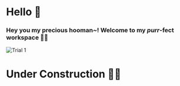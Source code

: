 # Hello 👋
### Hey you my precious **hooman~!** Welcome to my ***purr***-fect workspace 🐱‍👤

![Trial 1](https://user-images.githubusercontent.com/32029746/132721275-ddacfeea-48d9-4fcd-ac45-1554480384ca.png)

# Under Construction 🐱‍👓

<!-- # Come back after **September 12** 🐱‍🚀 . . .  -->

<!-- cute trial -->

<!--
**scaredmeow/scaredmeow** is a ✨ _special_ ✨ repository because its `README.md` (this file) appears on your GitHub profile.

Here are some ideas to get you started:

- 🔭 I’m currently working on ...
- 🌱 I’m currently learning ...
- 👯 I’m looking to collaborate on ...
- 🤔 I’m looking for help with ...
- 💬 Ask me about ...
- 📫 How to reach me: ...
- 😄 Pronouns: ...
- ⚡ Fun fact: ...
-->  







